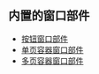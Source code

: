 ## 内置的窗口部件

- [按钮窗口部件](button_widgets)
- [单页容器窗口部件](single_page_container_widgets)
- [多页容器窗口部件](multi_page_container_widgets)



